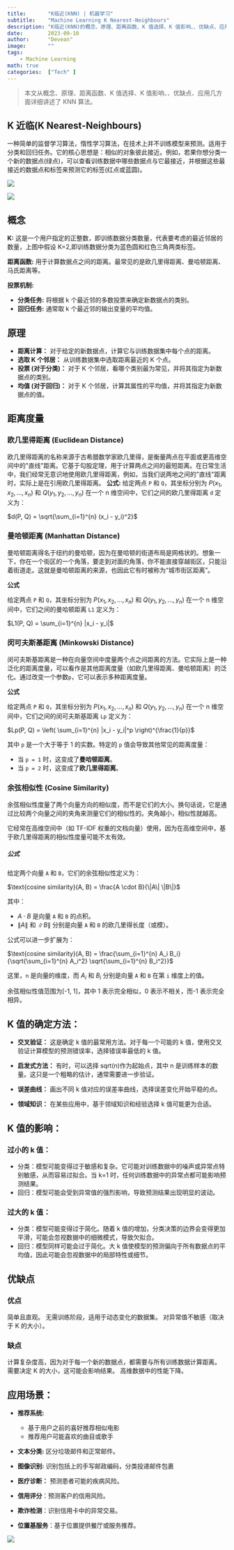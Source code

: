 ```yaml
---
title:       "K临近(KNN) | 机器学习"
subtitle:    "Machine Learning K Nearest-Neighbours"
description: "K临近(KNN)的概念、原理、距离函数、K 值选择、K 值影响、、优缺点、应用几方面详细讲述了 KNN 算法"
date:        2023-09-10
author:      "Devean"
image:       ""
tags:
    - Machine Learning
math: true
categories:  ["Tech" ]
---
```


> 本文从概念、原理、距离函数、K 值选择、K 值影响、、优缺点、应用几方面详细讲述了 KNN 算法。

## K 近临(K Nearest-Neighbours)

一种简单的监督学习算法，惰性学习算法，在技术上并不训练模型来预测。适用于分类和回归任务。它的核心思想是：相似的对象彼此接近。例如，若果你想分类一个新的数据点(绿点)，可以查看训练数据中哪些数据点与它最接近，并根据这些最接近的数据点和标签来预测它的标签(红点或蓝圆)。

![](https://files.mdnice.com/user/50789/820309be-f639-4c8b-99f2-9a10f79dbf45.png)

![](https://files.mdnice.com/user/50789/4d624ed3-03a0-4180-a30c-fc977b6d0064.png)

## 概念

**K:** 这是一个用户指定的正整数，即训练数据分类数量，代表要考虑的最近邻居的数量，上图中假设 K=2,即训练数据分类为蓝色圆和红色三角两类标签。

**距离函数:** 用于计算数据点之间的距离。最常见的是欧几里得距离、曼哈顿距离、马氏距离等。

**投票机制:**

- **分类任务:** 将根据 k 个最近邻的多数投票来确定新数据点的类别。
- **回归任务:** 通常取 k 个最近邻的输出变量的平均值。

## 原理

- **距离计算：** 对于给定的新数据点，计算它与训练数据集中每个点的距离。
- **选取 K 个邻居：** 从训练数据集中选取距离最近的 K 个点。
- **投票 (对于分类)：** 对于 K 个邻居，看哪个类别最为常见，并将其指定为新数据点的类别。
- **均值 (对于回归)：** 对于 K 个邻居，计算其属性的平均值，并将其指定为新数据点的值。

## 距离度量

### 欧几里得距离 (Euclidean Distance)

欧几里得距离的名称来源于古希腊数学家欧几里得，是衡量两点在平面或更高维空间中的"直线"距离。它基于勾股定理，用于计算两点之间的最短距离。在日常生活中，我们经常无意识地使用欧几里得距离，例如，当我们说两地之间的"直线"距离时，实际上是在引用欧几里得距离。
**公式:**
给定两点 `P` 和 `Q`，其坐标分别为 $P(x_1, x_2, ..., x_n)$ 和 $Q(y_1, y_2, ..., y_n)$ 在一个 n 维空间中，它们之间的欧几里得距离 `d` 定义为：

$d(P, Q) = \sqrt{\sum_{i=1}^{n} (x_i - y_i)^2}$

### 曼哈顿距离 (Manhattan Distance)

曼哈顿距离得名于纽约的曼哈顿，因为在曼哈顿的街道布局是网格状的。想象一下，你在一个街区的一个角落，要走到对面的角落，你不能直接穿越街区，只能沿着街道走。这就是曼哈顿距离的来源，也因此它有时被称为“城市街区距离”。

**公式**

给定两点 `P` 和 `Q`，其坐标分别为 $P(x_1, x_2, ..., x_n)$ 和 $Q(y_1, y_2, ..., y_n)$ 在一个 n 维空间中，它们之间的曼哈顿距离 `L1` 定义为：

$L1(P, Q) = \sum_{i=1}^{n} |x_i - y_i|$

### 闵可夫斯基距离 (Minkowski Distance)

闵可夫斯基距离是一种在向量空间中度量两个点之间距离的方法。它实际上是一种泛化的距离度量，可以看作是其他距离度量（如欧几里得距离、曼哈顿距离）的泛化。通过改变一个参数`p`，它可以表示多种距离度量。

**公式**

给定两点 `P` 和 `Q`，其坐标分别为 $P(x_1, x_2, ..., x_n)$ 和 $Q(y_1, y_2, ..., y_n)$ 在一个 n 维空间中，它们之间的闵可夫斯基距离 `Lp` 定义为：

$Lp(P, Q) = \left( \sum_{i=1}^{n} |x_i - y_i|^p \right)^{\frac{1}{p}}$

其中 `p` 是一个大于等于 1 的实数。特定的 `p` 值会导致其他常见的距离度量：

- 当 `p = 1` 时，这变成了**曼哈顿距离**。
- 当 `p = 2` 时，这变成了**欧几里得距离**。

### 余弦相似性 (Cosine Similarity)

余弦相似性度量了两个向量方向的相似度，而不是它们的大小。换句话说，它是通过比较两个向量之间的夹角来测量它们的相似性的。夹角越小，相似性就越高。

它经常在高维空间中（如 TF-IDF 权重的文档向量）使用，因为在高维空间中，基于欧几里得距离的相似性度量可能不太有效。

##### 公式

给定两个向量 `A` 和 `B`，它们的余弦相似性定义为：

$\text{cosine similarity}(A, B) = \frac{A \cdot B}{\|A\| \|B\|}$

其中：

- $A \cdot B$ 是向量 `A` 和 `B` 的点积。
- $\|A\|$ 和 $\|B\|$ 分别是向量 `A` 和 `B` 的欧几里得长度（或模）。

公式可以进一步扩展为：

$\text{cosine similarity}(A, B) = \frac{\sum_{i=1}^{n} A_i B_i}{\sqrt{\sum_{i=1}^{n} A_i^2} \sqrt{\sum_{i=1}^{n} B_i^2}}$

这里，`n` 是向量的维度，而 $A_i$ 和 $B_i$ 分别是向量 `A` 和 `B` 在第 `i` 维度上的值。

余弦相似性值范围为[-1, 1]，其中 1 表示完全相似，0 表示不相关，而-1 表示完全相异。

## K 值的确定方法：

- **交叉验证：** 这是确定 k 值的最常用方法。对于每一个可能的 k 值，使用交叉验证计算模型的预测错误率，选择错误率最低的 k 值。

- **启发式方法：** 有时，可以选择 sqrt(n)作为起始点，其中 n 是训练样本的数量。这只是一个粗略的估计，通常需要进一步验证。

- **误差曲线：** 画出不同 k 值对应的误差率曲线，选择误差变化开始平稳的点。

- **领域知识：** 在某些应用中，基于领域知识和经验选择 k 值可能更为合适。

## K 值的影响：

### 过小的 k 值：

- 分类：模型可能变得过于敏感和复杂。它可能对训练数据中的噪声或异常点特别敏感，从而容易过拟合。当 k=1 时，任何训练数据中的异常点都可能影响预测结果。
- 回归：模型可能会受到异常值的强烈影响，导致预测结果出现明显的波动。

### 过大的 k 值：

- 分类：模型可能变得过于简化。随着 k 值的增加，分类决策的边界会变得更加平滑，可能会忽视数据中的细微模式，导致欠拟合。
- 回归：模型同样可能会过于简化。大 k 值使模型的预测偏向于所有数据点的平均值，因此可能会忽视数据中的局部特性或细节。

## 优缺点

### 优点

简单且直观。
无需训练阶段，适用于动态变化的数据集。
对异常值不敏感（取决于 K 的大小）。

### 缺点

计算复杂度高，因为对于每一个新的数据点，都需要与所有训练数据计算距离。
需要决定 K 的大小，这可能会影响结果。
高维数据中的性能下降。

## 应用场景：

- **推荐系统:**

    - 基于用户之前的喜好推荐相似电影
    - 推荐用户可能喜欢的曲目或歌手

- **文本分类:**
  区分垃圾邮件和正常邮件。
- **图像识别:** 识别包括上的手写邮政编码，分类投递邮件包裹

- **医疗诊断：** 预测患者可能的疾病风险。
- **信用评分**：预测客户的信用风险。
- **欺诈检测**：识别信用卡中的异常交易。
- **位置基服务**：基于位置提供餐厅或服务推荐。

![](https://files.mdnice.com/user/50789/99d8f4cf-52ef-43bf-b4a0-74886881b8e1.png)